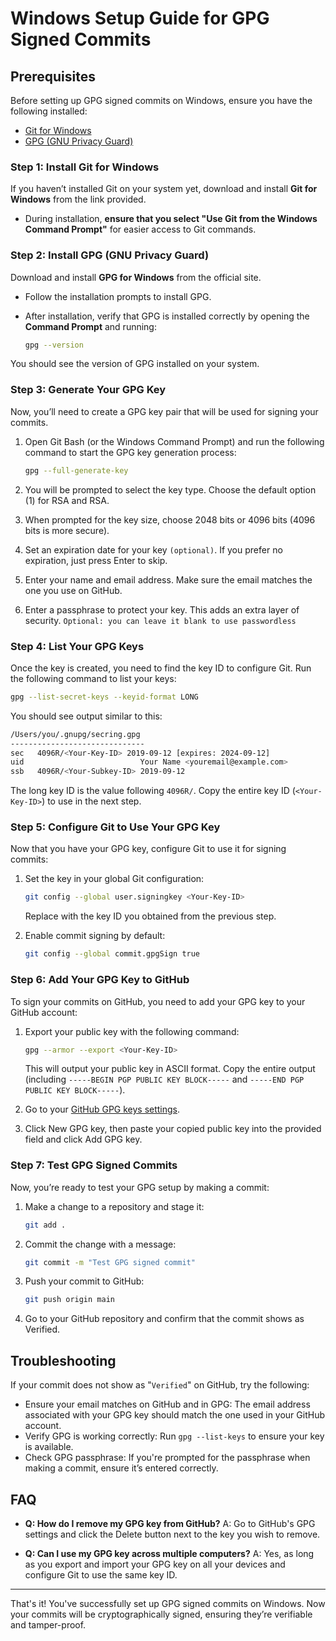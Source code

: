 # Windows Setup Guide for GPG Signed Commits

## Prerequisites
Before setting up GPG signed commits on Windows, ensure you have the following installed:

- [Git for Windows](https://gitforwindows.org/)
- [GPG (GNU Privacy Guard)](https://gnupg.org/)

### Step 1: Install Git for Windows
If you haven’t installed Git on your system yet, download and install **Git for Windows** from the link provided.

- During installation, **ensure that you select "Use Git from the Windows Command Prompt"** for easier access to Git commands.

### Step 2: Install GPG (GNU Privacy Guard)
Download and install **GPG for Windows** from the official site.

- Follow the installation prompts to install GPG.
- After installation, verify that GPG is installed correctly by opening the **Command Prompt** and running:

    ```sh
    gpg --version
    ```

You should see the version of GPG installed on your system.

### Step 3: Generate Your GPG Key
Now, you’ll need to create a GPG key pair that will be used for signing your commits.

1. Open Git Bash (or the Windows Command Prompt) and run the following command to start the GPG key generation process:

    ```sh
    gpg --full-generate-key
    ```

2. You will be prompted to select the key type. Choose the default option (1) for RSA and RSA.

3. When prompted for the key size, choose 2048 bits or 4096 bits (4096 bits is more secure).

4. Set an expiration date for your key `(optional)`. If you prefer no expiration, just press Enter to skip.

5. Enter your name and email address. Make sure the email matches the one you use on GitHub.

6. Enter a passphrase to protect your key. This adds an extra layer of security. `Optional: you can leave it blank to use passwordless`

### Step 4: List Your GPG Keys
Once the key is created, you need to find the key ID to configure Git. Run the following command to list your keys:

```sh
gpg --list-secret-keys --keyid-format LONG
```

You should see output similar to this:

```sh
/Users/you/.gnupg/secring.gpg
------------------------------
sec   4096R/<Your-Key-ID> 2019-09-12 [expires: 2024-09-12]
uid                          Your Name <youremail@example.com>
ssb   4096R/<Your-Subkey-ID> 2019-09-12
```

The long key ID is the value following `4096R/`. Copy the entire key ID (`<Your-Key-ID>`) to use in the next step.

### Step 5: Configure Git to Use Your GPG Key
Now that you have your GPG key, configure Git to use it for signing commits:

1. Set the key in your global Git configuration:

    ```sh
    git config --global user.signingkey <Your-Key-ID>
    ```

    Replace <Your-Key-ID> with the key ID you obtained from the previous step.

2. Enable commit signing by default:

    ```sh
    git config --global commit.gpgSign true
    ```

### Step 6: Add Your GPG Key to GitHub
To sign your commits on GitHub, you need to add your GPG key to your GitHub account:

1. Export your public key with the following command:

    ```sh
    gpg --armor --export <Your-Key-ID>
    ```

    This will output your public key in ASCII format. Copy the entire output (including `-----BEGIN PGP PUBLIC KEY BLOCK-----` and `-----END PGP PUBLIC KEY BLOCK-----`).

2. Go to your [GitHub GPG keys settings](https://github.com/settings/keys).

3. Click New GPG key, then paste your copied public key into the provided field and click Add GPG key.

### Step 7: Test GPG Signed Commits
Now, you’re ready to test your GPG setup by making a commit:

1. Make a change to a repository and stage it:
    ```sh
    git add .
    ```

2. Commit the change with a message:

    ```sh
    git commit -m "Test GPG signed commit"
    ```

3. Push your commit to GitHub:

    ```sh
    git push origin main
    ```

4. Go to your GitHub repository and confirm that the commit shows as Verified.

## Troubleshooting
If your commit does not show as "`Verified`" on GitHub, try the following:

- Ensure your email matches on GitHub and in GPG: The email address associated with your GPG key should match the one used in your GitHub account.
- Verify GPG is working correctly: Run `gpg --list-keys` to ensure your key is available.
- Check GPG passphrase: If you're prompted for the passphrase when making a commit, ensure it’s entered correctly.

## FAQ
- **Q: How do I remove my GPG key from GitHub?** A: Go to GitHub's GPG settings and click the Delete button next to the key you wish to remove.

- **Q: Can I use my GPG key across multiple computers?** A: Yes, as long as you export and import your GPG key on all your devices and configure Git to use the same key ID.

---

That's it! You've successfully set up GPG signed commits on Windows. Now your commits will be cryptographically signed, ensuring they’re verifiable and tamper-proof.